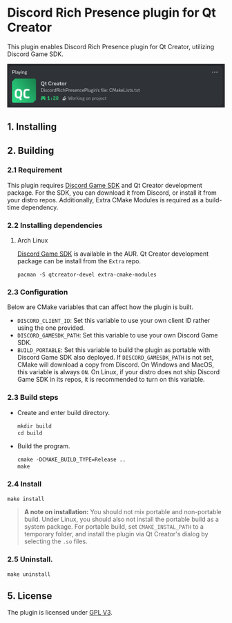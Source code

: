 # Discord Rich Presence plugin for Qt Creator

This plugin enables Discord Rich Presence plugin for Qt Creator, utilizing Discord Game SDK.

![Screenshot](Screenshot.png)

## 1. Installing

## 2. Building
### 2.1 Requirement

This plugin requires [Discord Game SDK](https://dl-game-sdk.discordapp.net/3.2.1/discord_game_sdk.zip) and Qt Creator development package. For the SDK, you can download it from Discord, or install it from your distro repos. Additionally, Extra CMake Modules is required as a build-time dependency.

### 2.2 Installing dependencies

1. Arch Linux
    
    [Discord Game SDK](https://aur.archlinux.org/packages/discord-game-sdk) is available in the AUR. Qt Creator development package can be install from the `Extra` repo.
    ```
    pacman -S qtcreator-devel extra-cmake-modules
    ```

### 2.3 Configuration

Below are CMake variables that can affect how the plugin is built.

- `DISCORD_CLIENT_ID`: Set this variable to use your own client ID rather using the one provided.
- `DISCORD_GAMESDK_PATH`: Set this variable to use your own Discord Game SDK.
- `BUILD_PORTABLE`: Set this variable to build the plugin as portable with Discord Game SDK also deployed. If `DISCORD_GAMESDK_PATH` is not set, CMake will download a copy from Discord. On Windows and MacOS, this variable is always `ON`. On Linux, if your distro does not ship Discord Game SDK in its repos, it is recommended to turn on this variable.

### 2.3 Build steps
- Create and enter build directory.

   ```
   mkdir build
   cd build
   ```

- Build the program.

   ```
   cmake -DCMAKE_BUILD_TYPE=Release ..
   make
   ```

### 2.4 Install

   ```
   make install
   ```
   
> **A note on installation:** You should not mix portable and non-portable build. Under Linux, you should also not install the portable build as a system package. For portable build, set `CMAKE_INSTAL_PATH` to a temporary folder, and install the plugin via Qt Creator's dialog by selecting the `.so` files.

### 2.5 Uninstall.
   ```
   make uninstall
   ```
   
## 5. License
The plugin is licensed under [GPL V3](LICENSE).
